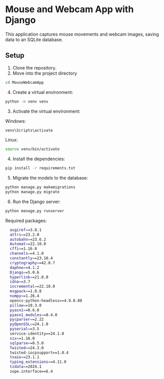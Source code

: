 # Mouse and Webcam App with Django

This application captures mouse movements and webcam images, saving data to an SQLite database.

## Setup

1. Clone the repository.
2. Move into the project directory
```bash 
cd MouseWebcamApp
```
4. Create a virtual environment:
```bash
python -m venv venv
```
3. Activate the virtual environment:
   
  Windows:
  ```bash
  venv\Scripts\activate
  ```
  Linux:
  ```bash
  source venv/bin/activate
  ```
4. Install the dependencies:
  ```bash
  pip install -r requirements.txt
  ```
5. Migrate the models to the database:
  ```bash
  python manage.py makemigrations
  python manage.py migrate
  ```
6. Run the Django server:
  ```bash
  python manage.py runserver
  ```

Required packages:
```bash
  asgiref==3.8.1
  attrs==23.2.0
  autobahn==23.6.2
  Automat==22.10.0
  cffi==1.16.0
  channels==4.1.0
  constantly==23.10.4
  cryptography==42.0.7
  daphne==4.1.2
  Django==5.0.6
  hyperlink==21.0.0
  idna==3.7
  incremental==22.10.0
  msgpack==1.0.8
  numpy==1.26.4
  opencv-python-headless==4.9.0.80
  pillow==10.3.0
  pyasn1==0.6.0
  pyasn1_modules==0.4.0
  pycparser==2.22
  pyOpenSSL==24.1.0
  pyserial==3.5
  service-identity==24.1.0
  six==1.16.0
  sqlparse==0.5.0
  Twisted==24.3.0
  twisted-iocpsupport==1.0.4
  txaio==23.1.1
  typing_extensions==4.11.0
  tzdata==2024.1
  zope.interface==6.4
```
